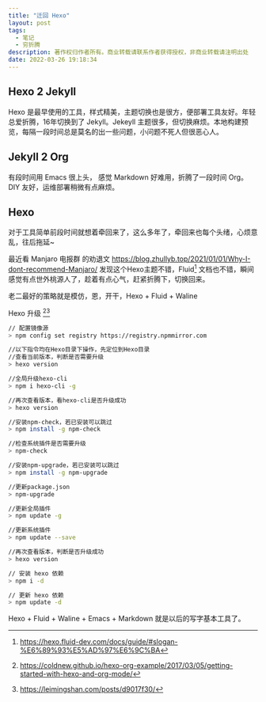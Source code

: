 ```yaml
---
title: "迁回 Hexo"
layout: post
tags:
  - 笔记
  - 穷折腾
description: 著作权归作者所有。商业转载请联系作者获得授权，非商业转载请注明出处
date: 2022-03-26 19:18:34
---
```


## Hexo 2 Jekyll ##

Hexo 是最早使用的工具，样式精美，主题切换也是很方，便部署工具友好。年轻总爱折腾，16年切换到了 Jekyll。Jekeyll 主题很多，但切换麻烦。本地构建预览，每隔一段时间总是莫名的出一些问题，小问题不死人但很恶心人。

## Jekyll 2 Org ##

有段时间用 Emacs 很上头， 感觉 Markdown 好难用，折腾了一段时间 Org。DIY 友好，运维部署稍微有点麻烦。

## Hexo ##

对于工具简单前段时间就想着牵回来了，这么多年了，牵回来也每个头绪，心烦意乱，往后拖延~

最近看 Manjaro 电报群 的劝退文  https://blog.zhullyb.top/2021/01/01/Why-I-dont-recommend-Manjaro/ 发现这个Hexo主题不错，Fluid[^3] 文档也不错，瞬间感觉有点世外桃源人了，趁着有点心气，赶紧折腾下，切换回来。


老二最好的策略就是模仿，恩，开干，Hexo + Fluid + Waline 


Hexo 升级 [^2][^4]

```sh
// 配置镜像源
> npm config set registry https://registry.npmmirror.com

//以下指令均在Hexo目录下操作，先定位到Hexo目录
//查看当前版本，判断是否需要升级
> hexo version

//全局升级hexo-cli
> npm i hexo-cli -g

//再次查看版本，看hexo-cli是否升级成功
> hexo version

//安装npm-check，若已安装可以跳过
> npm install -g npm-check

//检查系统插件是否需要升级
> npm-check

//安装npm-upgrade，若已安装可以跳过
> npm install -g npm-upgrade

//更新package.json
> npm-upgrade

//更新全局插件
> npm update -g

//更新系统插件
> npm update --save

//再次查看版本，判断是否升级成功
> hexo version

// 安装 hexo 依赖
> npm i -d

// 更新 hexo 依赖
> npm update -d
```

Hexo + Fluid + Waline + Emacs + Markdown 就是以后的写字基本工具了。

[^1]: http://mpwang.github.io/2019/02/13/how-to-write-hexo-blog-with-org-mode/

[^2]: https://coldnew.github.io/hexo-org-example/2017/03/05/getting-started-with-hexo-and-org-mode/

[^3]: https://hexo.fluid-dev.com/docs/guide/#slogan-%E6%89%93%E5%AD%97%E6%9C%BA

[^4]: https://leimingshan.com/posts/d9017f30/
